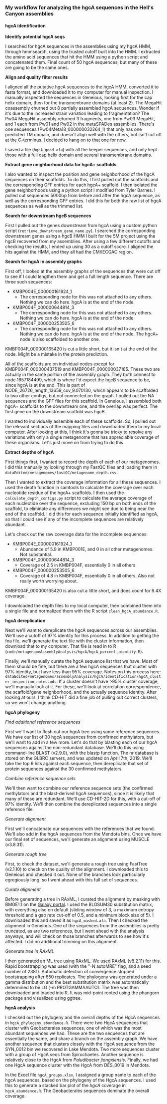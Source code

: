 ### My workflow for analyzing the hgcA sequences in the Hell's Canyon assemblies

#### hgcA identification


**Identify potential hgcA seqs**

I searched for hgcA sequences in the assemblies using my hgcA HMM, through hmmsearch, using the trusted cutoff built into the HMM.
I extracted the amino acid sequences that hit the HMM using a python script and concatenated them.
Final count of 50 hgcA sequences, but many of these are going to be the same ones.

**Align and quality filter results**

I aligned all the putative hgcA sequences to the hgcA HMM, converted it to fasta format, and downloaded it to my computer for manual inspection.
I manually inspected the sequences in Geneious, looking first for the cap helix domain, then for the transmembrane domains (at least 2).
The MegaHit coassembly churned out 8 partially assembled hgcA sequences.
Wonder if it's due to the increased strain variation leading to fragmentation?
The Pw04 MegaHit assembly returned 3 fragments, one from Pw03 MegaHit, and 1 each from Pw01 and Pw02 in the metaSPADes assemblies.
There's one sequences (Pw04Meta18_000000032264_1) that only has one predicted TM domain, and doesn't align well with the others, but isn't cut off at the C-terminus.
I decided to hang on to that one for now.

I saved a file (`hgcA_good.afa`) with all the keeper sequences, and only kept those with a full cap helix domain and several transmembrane domains.



**Extract gene neighborhood data for hgcA+ scaffolds**

I also wanted to inspect the position and gene neighborhood of the hgcA sequences on their scaffolds.
To do this, I first pulled out the scaffolds and the corresponding GFF entries for each hgcA+ scaffold.
I then isolated the gene neighborhoods using a python script I modified from Tyler Barnes.
I pulled out sequences 5000bp from before and after the hgcA sequence, as well as the corresponding GFF entries.
I did this for both the raw list of hgcA sequences as well as the trimmed list.



**Search for downstream hgcB sequences**

First I pulled out the genes downstream from hgcA using a custom python script (`retrieve_downstream_gene_name.py`).
I searched the corresponding downstream genes using a hgcB HMM I built for the 5M project using the hgcB recovered from my assemblies.
After using a few different cutoffs and checking the results, I ended up using 30 as a cutoff score.
I aligned the hits against the HMM, and they all had the CM/IECGAC region.






**Search for hgcA in assembly graphs**

First off, I looked at the assembly graphs of the sequences that were cut off to see if I could lengthen them and get a full length sequence.
There are three such sequences:
- KMBP004E_000000161924_1
    - The corresponding node for this was not attached to any others. Nothing we can do here. hgcA is at the end of the node.
- KMBP004F_000000644814_3
    - The corresponding node for this was not attached to any others. Nothing we can do here. hgcA is at the end of the node.
- KMBP004F_000000253505_6
    - The corresponding node for this was not attached to any others. Nothing we can do here. hgcA is at the end of the node. The hgcA+ node is also scaffolded to another one.

KMBP004F_000000165420 is cut a little short, but it isn't at the end of the node. Might be a mistake in the protein prediction.

All of the scaffolds are on individual nodes except for KMBP004F_000000437519 and KMBP004F_000000037185.
These two are actually in the same portion of the assembly graph.
They both connect to node 1857184499, which is where I'd expect the hgcB sequence to be, since hgcA is at the end.
This is part of NODE_26726_length_13659_cov_9.070130, which appears to be scaffolded to two other contigs, but not connected on the graph.
I pulled out the NA sequences and the GFF files for this scaffold.
In Geneious, I assembled both hgcA+ scaffolds to the downstream one, and the overlap was perfect.
The first gene on the downstream scaffold was hgcB.

I wanted to individually assemble each of these scaffolds.
So, I pulled out the relevant sections of the mapping files and downloaded them to my local computer.
After looking at this, I think it's gonna be tricky to resolve any variations with only a single metagenome that has appreciable coverage of these organisms.
Let's just move on from trying to do this.



**Extract depths of hgcA**

First things first, I wanted to record the depth of each of our metagenomes.
I did this manually by looking through my FastQC files and loading them in `dataEdited/metagenomes/fastQC/metagenome_depth.csv`.

Then I wanted to extract the coverage information for all these sequences.
I used the depth function in samtools to calculate the coverage over each nucleotide residue of the hgcA+ scaffolds.
I then used the `calculate_depth_contigs.py` script to calculate the average coverage of each nucleotide over the sequence, excluding 150 bp on both ends of the scaffold, to eliminate any differences we might see due to being near the end of the scaffold.
I did this for each sequence initially identified as hgcA, so that I could see if any of the incomplete sequences are relatively abundant.

Let's check out the raw coverage data for the incomplete sequences:

- KMBP004E_000000161924_1
    - Abundance of 5.9 in KMBP001E, and 0 in all other metagenomes. Not substantial.
- KMBP004F_000000644814_3
    - Coverage of 2.5 in KMBP004F, essentially 0 in all others.
- KMBP004F_000000253505_6
    - Coverage of 4.8 in KMBP004F, essentially 0 in all others. Also not really worth worrying about.

KMBP004F_000000165420 is also cut a little short, and does count for 9.4X coverage.

I downloaded the depth files to my local computer, then combined them into a single file and normalized them with the R script `clean_hgcA_abundance.R`.




**hgcA dereplication**

Next we'll want to dereplicate the hgcA sequences across our assemblies.
We'll use a cutoff of 97% identity for this process.
In addition to getting the fna file, we'll generate the text file with the cluster information, then download that to my computer.
That file is read in to R (`code/metagenomeAssemblyAnalysis/hgcA/hgcA_percent_identity.R`).

Finally, we'll manually curate the hgcA sequence list that we have.
Most of them should be fine, but there are a few hgcA sequences that cluster with 97% identity, but have less than 95% coverage.
Notes on this process here:
`dataEdited/metagenomes/assemblyAnalysis/hgcA/identification/hgcA_cluster_inspection_notes.ods`.
If a cluster doesn't have >95% cluster coverage, we'll manually look at it.
For these, we'll look at correlation correspondence, the scaffold/gene neighborhood, and the actually sequence identity.
After looking at ours, I think CD-HIT did a fine job of pulling out correct clusters, so we won't change anything.




**hgcA phylogeny**

*Find additional reference sequences*

First we'll want to flesh out our hgcA tree using some reference sequences.
We have our list of 30 hgcA sequences from confirmed methylators, but we'll want to add in a few more.
Let's do that by blasting each of our hgcA sequences against the non-redundant database.
We'll do this using command-line BLAST (v2.9.0), with the blastp function.
The nr database is stored on the GLBRC servers, and was updated on April 7th, 2019.
We'll take the top 6 hits against each sequence, then dereplicate that set of protein sequences against the 30 confirmed methylators.

*Combine reference sequence sets*

We'll then want to combine our reference sequence sets (the confirmed methylators and the blast-derived hgcA sequences), since it is likely that many of these are redundant.
We'll use CD-HIT-2D for this, with a cut-off of 97% identity.
We'll then combine the dereplicated sequences into a single reference file.


*Generate alignment*

First we'll concatenate our sequences with the references that we found.
We'll also add in the hgcA sequences from the Mendota bins.
Once we have our final set of sequences, we'll generate an alignment using MUSCLE (v3.8.31).


*Generate rough tree*

First, to check the dataset, we'll generate a rough tree using FastTree (v2.1.10) to check on the quality of the alignment.
I downloaded this to Geneious and checked it out.
None of the branches look particularly egregiously long, so I went ahead with this full set of sequences.


*Curate alignment*

Before generating a tree in RAxML, I curated the alignment by masking with BMGE1.1 on the [Galaxy portal](https://galaxy.pasteur.fr/?tool_id=toolshed.pasteur.fr%2Frepos%2Fdcorreia%2Fbmge%2Fbmge%2F1.12&version=1.12&__identifer=5anq311b6rv).
I used the BLOSUM30 substitution matrix, with everything else on default (sliding window of 3, a maximum entropy threshold and a gap rate cut-off of 0.5, and a minimum block size of 5).
I downloaded this and saved it as `hgcA_masked.afa`.
Then I checked the alignment in Geneious.
One of the sequences from the assemblies is pretty truncated, as are two references, but I went ahead with the analysis anyways, and will check on those branches afterwards to see how it's affected.
I did no additional trimming on this alignment.


*Generate tree in RAxML*

I then generated an ML tree using RAxML.
We used RAxML (v8.2.11) for this.
Rapid bootstrapping was used (with the "-N autoMRE" flag, and a seed number of 2381).
Automatic detection of convergence stopped bootstrapping after 650 replicates.
The phylogeny was generated under a gamma distribution and the best substitution matrix was automatically determined to be LG (-m PROTGAMMAAUTO).
The tree was then downloaded and loaded into R. It was mid-point rooted using the phangorn package and visualized using ggtree.



**hgcA analysis**

I checked out the phylogeny and the overall depths of the HgcA sequences in `hgcA_phylogeny_abundance.R`.
There were two HgcA sequences that cluster with Geobacterales sequences, one of which was the most abundant sequences we had.
These are the two sequences that are essentially the same, and share a branch on the assembly graph.
We have another sequence that clusters closely with the HgcA sequence from the SYN_0012 bin we recovered in Lake Mendota.
Two more sequences cluster with a group of HgcA seqs from Spirochaetes.
Another sequence is relatively close to the HgcA from *Paludibacter jiangxiensis*.
Finally, we had one HgcA sequence cluster with the HgcA from DES_0019 in Mendota.

In the Excel file `hgcA_groups.xlsx`, I assigned a group name to each of the hgcA sequences, based on the phylogeny of the HgcA sequences.
I used this to generate a stacked bar plot of the *hgcA* coverage in `hgcA_abundance.R`.
The Geobacterales sequences dominate the overall coverage.
